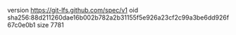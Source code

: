 version https://git-lfs.github.com/spec/v1
oid sha256:88d211260dae16b002b782a2b31155f5e926a23cf2c99a3be6dd926f67c0e0b1
size 7781
